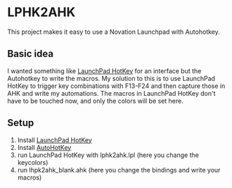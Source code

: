 # LPHK2AHK
This project makes it easy to use a Novation Launchpad with Autohotkey.

## Basic idea
I wanted something like [LaunchPad HotKey](https://github.com/nimaid/LPHK) for an interface but the Autohotkey to write the macros.
My solution to this is to use LaunchPad HotKey to trigger key combinations with F13-F24 and then capture those in AHK and write my automations.
The macros in LaunchPad HotKey don't have to be touched now, and only the colors will be set here.

## Setup
1. Install [LaunchPad HotKey](https://github.com/nimaid/LPHK)
2. Install [AutoHotKey](https://www.autohotkey.com/)
3. run LaunchPad HotKey with lphk2ahk.lpl (here you change the keycolors)
4. run lhpk2ahk_blank.ahk (here you change the bindings and write your macros)
